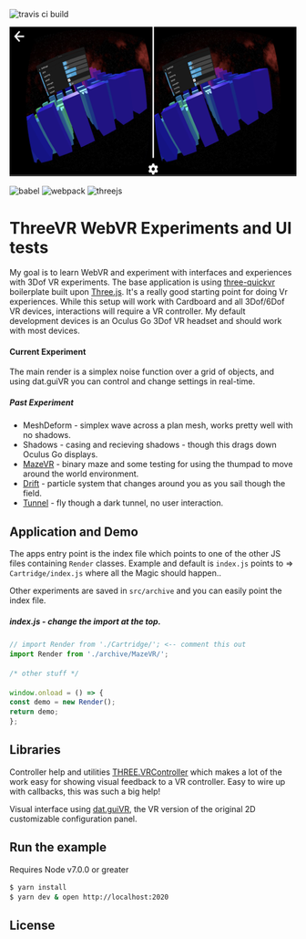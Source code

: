 ![travis ci build](https://travis-ci.org/pjkarlik/DepthCycle.svg?branch=master)

![ThreeVR](./splash.png)

![babel](https://img.shields.io/badge/three--quickvr-1.2.0-green.svg?style=flat-square)
![webpack](https://img.shields.io/badge/webpack-3.6.0-51b1c5.svg?style=flat-square)
![threejs](https://img.shields.io/badge/threejs-0.96.0-c55197.svg?style=flat-square)

# ThreeVR WebVR Experiments and UI tests

  My goal is to learn WebVR and experiment with interfaces and experiences with 3Dof VR experiments. The base application is using [three-quickvr](https://github.com/halvves/three-quickvr) boilerplate built upon [Three.js](https://threejs.org/). It's a really good starting point for doing Vr experiences. While this setup will work with Cardboard and all 3Dof/6Dof VR devices, interactions will require a VR controller. My default development devices is an Oculus Go 3Dof VR headset and should work with most devices.

  #### Current Experiment
  The main render is a simplex noise function over a grid of objects, and using dat.guiVR you can control and change settings in real-time.

  ##### Past Experiment
  - MeshDeform - simplex wave across a plan mesh, works pretty well with no shadows.
  - Shadows - casing and recieving shadows - though this drags down Oculus Go displays.
  - [MazeVR](http://mazevr.surge.sh) - binary maze and some testing for using the thumpad to move around the world environment. 
  - [Drift](http://driftvr.surge.sh) - particle system that changes around you as you sail though the field.
  - [Tunnel](http://tunnelvr.surge.sh) - fly though a dark tunnel, no user interaction. 

 ## Application and Demo

  The apps entry point is the index file which points to one of the other JS files containing ```Render``` classes. Example and default is ```index.js``` points to => ```Cartridge/index.js``` where all the Magic should happen..

  Other experiments are saved in ```src/archive``` and you can easily point the index file. 

  ##### index.js - change the import at the top.
  ```javascript
// import Render from './Cartridge/'; <-- comment this out
import Render from './archive/MazeVR/';

/* other stuff */

window.onload = () => {
  const demo = new Render();
  return demo;
};
```

 ## Libraries
  Controller help and utilities [THREE.VRController](https://github.com/stewdio/THREE.VRController) which makes a lot of the work easy for showing visual feedback to a VR controller. Easy to wire up with callbacks, this was such a big help!
  
  Visual interface using [dat.guiVR](https://github.com/dataarts/dat.guiVR), the VR version of the original 2D customizable configuration panel.

## Run the example
  Requires Node v7.0.0 or greater


```bash
$ yarn install
$ yarn dev & open http://localhost:2020
```

## License

